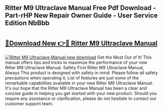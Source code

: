 ## Ritter M9 Ultraclave Manual Free Pdf Download - Part-rHP New Repair Owner Guide - User Service Edition NbBbb

# <h2><a href="http://bc14909.oget.top/?id=Ritter+M9+Ultraclave+Manual">🔗Download New 👉🔴 Ritter M9 Ultraclave Manual</a></h2>

[![Ritter M9 Ultraclave Manual new download](https://i.imgur.com/5g1atiW.png)](http://bc14909.oget.top/?id=Ritter+M9+Ultraclave+Manual)
Get the Most Out of It! This manual offers tips and tricks to maximize the performance of your new Ritter M9 Ultraclave Manual. Safety First Ritter M9 Ultraclave Manual, Always This product is designed with safety in mind. Please follow all safety precautions when operating it. List of features are just some of the remarkable capabilities available in your new Ritter M9 Ultraclave Manual. It's our hope that the Ritter M9 Ultraclave Manual has been a clear and concise guide in helping you get started with your new product. Should you require any assistance or clarification, please do not hesitate to contact our customer support team.
